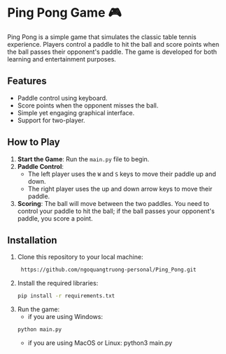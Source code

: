# Ping Pong Game 🎮

Ping Pong is a simple game that simulates the classic table tennis experience. Players control a paddle to hit the ball and score points when the ball passes their opponent's paddle. The game is developed for both learning and entertainment purposes.

## Features

- Paddle control using keyboard.
- Score points when the opponent misses the ball.
- Simple yet engaging graphical interface.
- Support for two-player.

## How to Play

1. **Start the Game**: Run the `main.py` file to begin.
2. **Paddle Control**:
   - The left player uses the `W` and `S` keys to move their paddle up and down.
   - The right player uses the up and down arrow keys to move their paddle.
3. **Scoring**: The ball will move between the two paddles. You need to control your paddle to hit the ball; if the ball passes your opponent's paddle, you score a point.

## Installation

1. Clone this repository to your local machine:
   ```bash
    https://github.com/ngoquangtruong-personal/Ping_Pong.git
   ```
2. Install the required libraries:
    ```bash
    pip install -r requirements.txt
    ```
3.	Run the game:
    - if you are using Windows:
    ```bash
    python main.py
    ```
    - if you are using MacOS or Linux:
    python3 main.py
